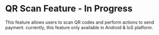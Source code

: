 # QR Scan Feature - In Progress

This feature allows users to scan QR codes and perform actions to send payment.
currently, this feature only available in Android & IoS platform.